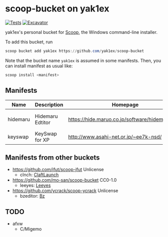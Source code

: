 # scoop-bucket on yak1ex

[![Tests](https://github.com/yak1ex/scoop-bucket/actions/workflows/ci.yml/badge.svg)](https://github.com/yak1ex/scoop-bucket/actions/workflows/ci.yml) [![Excavator](https://github.com/yak1ex/scoop-bucket/actions/workflows/excavator.yml/badge.svg)](https://github.com/yak1ex/scoop-bucket/actions/workflows/excavator.yml)

yak1ex's personal bucket for [Scoop](https://scoop.sh), the Windows command-line installer.

To add this bucket, run

```powershell
scoop bucket add yak1ex https://github.com/yak1ex/scoop-bucket
```

Note that the bucket name `yak1ex` is assumed in some manifests.
Then, you can install manifest as usual like:

```powershell
scoop install <manifest>
```

## Manifests

| Name | Description | Homepage | Notes |
|-|-|-|-|
| hidemaru | Hidemaru Edtitor | https://hide.maruo.co.jp/software/hidemaru.html | with portable kit |
| keyswap | KeySwap for XP | http://www.asahi-net.or.jp/~ee7k-nsd/ | |

## Manifests from other buckets

- https://github.com/jfut/scoop-jfut Unlicense
  - clnch: [ClaftLaunch](https://sites.google.com/site/craftware/clnch)
- https://github.com/mo-san/scoop-bucket CC0-1.0
  - leeyes: [Leeyes](http://www3.tokai.or.jp/boxes/leeyes/)
- https://github.com/ycrack/scoop-ycrack Unlicense
  - bzeditor: [Bz](https://gitlab.com/devill.tamachan/binaryeditorbz)

## TODO

- afxw
  - C/Migemo
